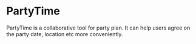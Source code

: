 PartyTime
=========

PartyTime is a collaborative tool for party plan. It can help users agree on the party date, location etc more conveniently. 
